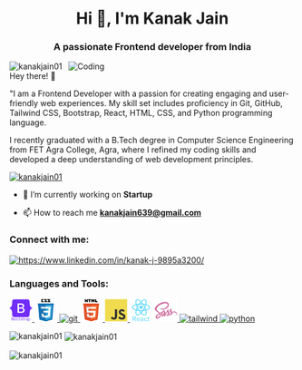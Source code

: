 
<h1 align="center">Hi 👋, I'm Kanak Jain</h1>
<h3 align="center">A passionate Frontend developer from India</h3>
<img align="right" 
alt="Coding" width="400" src="https://cdn.dribbble.com/users/4055494/screenshots/15215756/media/d2b66c4ca0192aa26d103448b3d1518b.gif">
<p align="left"> <img src="https://komarev.com/ghpvc/?username=kanakjain01&label=Profile%20views&color=0e75b6&style=flat" alt="kanakjain01" /> 
  <br>
Hey there! 👋


"I am a Frontend Developer with a passion for creating engaging and user-friendly web experiences. My skill set includes proficiency in Git, GitHub, Tailwind CSS, Bootstrap, React, HTML, CSS, and Python programming language.

I recently graduated with a B.Tech degree in Computer Science Engineering from FET Agra College, Agra, where I refined my coding skills and developed a deep understanding of web development principles.</p>

<p align="left"> <a href="https://github.com/ryo-ma/github-profile-trophy"><img src="https://github-profile-trophy.vercel.app/?username=kanakjain01" alt="kanakjain01" /></a> </p>

- 🔭 I’m currently working on **Startup**

- 📫 How to reach me **kanakjain639@gmail.com**

<h3 align="left">Connect with me:</h3>
<p align="left">
<a href="https://www.linkedin.com/in/kanak-j-9895a3200/" target="blank"><img align="center" src="https://raw.githubusercontent.com/rahuldkjain/github-profile-readme-generator/master/src/images/icons/Social/linked-in-alt.svg" alt="https://www.linkedin.com/in/kanak-j-9895a3200/" height="30" width="40" /></a>

</p>

<h3 align="left">Languages and Tools:</h3>
<p align="left"> <a href="https://getbootstrap.com" target="_blank" rel="noreferrer"> <img src="https://raw.githubusercontent.com/devicons/devicon/master/icons/bootstrap/bootstrap-plain-wordmark.svg" alt="bootstrap" width="40" height="40"/> </a> <a href="https://www.w3schools.com/css/" target="_blank" rel="noreferrer"> <img src="https://raw.githubusercontent.com/devicons/devicon/master/icons/css3/css3-original-wordmark.svg" alt="css3" width="40" height="40"/> </a> <a href="https://git-scm.com/" target="_blank" rel="noreferrer"> <img src="https://www.vectorlogo.zone/logos/git-scm/git-scm-icon.svg" alt="git" width="40" height="40"/> </a> <a href="https://www.w3.org/html/" target="_blank" rel="noreferrer"> <img src="https://raw.githubusercontent.com/devicons/devicon/master/icons/html5/html5-original-wordmark.svg" alt="html5" width="40" height="40"/> </a> <a href="https://developer.mozilla.org/en-US/docs/Web/JavaScript" target="_blank" rel="noreferrer"> <img src="https://raw.githubusercontent.com/devicons/devicon/master/icons/javascript/javascript-original.svg" alt="javascript" width="40" height="40"/> </a>  <img src="https://raw.githubusercontent.com/devicons/devicon/master/icons/react/react-original-wordmark.svg" alt="react" width="40" height="40"/> </a> <a href="https://sass-lang.com" target="_blank" rel="noreferrer"> <img src="https://raw.githubusercontent.com/devicons/devicon/master/icons/sass/sass-original.svg" alt="sass" width="40" height="40"/> </a> <a href="https://tailwindcss.com/" target="_blank" rel="noreferrer"> <img src="https://www.vectorlogo.zone/logos/tailwindcss/tailwindcss-icon.svg" alt="tailwind" width="40" height="40"/> </a> <a href=""> <img src="https://i0.wp.com/junilearning.com/wp-content/uploads/2020/06/python-programming-language.webp?fit=1920%2C1920&ssl=1" alt="python" width="40" height="40"/> </a></p>

<p><img align="left" src="https://github-readme-stats.vercel.app/api/top-langs?username=kanakjain01&show_icons=true&locale=en&layout=compact" alt="kanakjain01" /></p>

<p>&nbsp;<img align="center" src="https://github-readme-stats.vercel.app/api?username=kanakjain01&show_icons=true&locale=en" alt="kanakjain01" /></p>

<p><img align="center" src="https://github-readme-streak-stats.herokuapp.com/?user=kanakjain01&" alt="kanakjain01" /></p>
